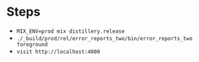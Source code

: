 # Steps

* `MIX_ENV=prod mix distillery.release`
* `./_build/prod/rel/error_reports_two/bin/error_reports_two foreground`
* `visit http://localhost:4000`
